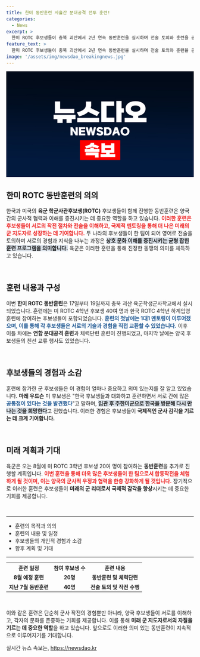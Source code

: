 ```yaml
---
title: 한미 동반훈련 사흘간 분대공격 전투 훈련!
categories:
  - News
excerpt: >
  한미 ROTC 후보생들이 충북 괴산에서 2년 연속 동반훈련을 실시하며 전술 토의와 훈련을 공유했습니다. 미국 후보생은 한국 동료들과의 우정을 깊이 있게 느꼈다고 전하며, 앞으로의 만남을 기대했습니다!
feature_text: >
  한미 ROTC 후보생들이 충북 괴산에서 2년 연속 동반훈련을 실시하며 전술 토의와 훈련을 공유했습니다. 미국 후보생은 한국 동료들과의 우정을 깊이 있게 느꼈다고 전하며, 앞으로의 만남을 기대했습니다!
image: '/assets/img/newsdao_breakingnews.jpg'
---
```


<p><img src="/assets/img/newsdao_breakingnews.jpg" alt="koreaapp 속보" /></p>

<h2 data-ke-size="size26">한미 ROTC 동반훈련의 의의</h2>

<p data-ke-size="size16">한국과 미국의 <b>육군 학군사관후보생(ROTC)</b> 후보생들이 함께 진행한 동반훈련은 양국 간의 군사적 협력과 이해를 증진시키는 데 중요한 역할을 하고 있습니다. <b><span style="color: #ee2323;">이러한 훈련은 후보생들이 서로의 작전 절차와 전술을 이해하고, 국제적 멘토링을 통해 더 나은 미래의 군 지도자로 성장하는 데 기여합니다.</span></b> 두 나라의 후보생들이 한 팀이 되어 영어로 전술을 토의하며 서로의 경험과 지식을 나누는 과정은 <b><span style="background-color: #21538527;">상호 문화 이해를 증진시키는 균형 잡힌 훈련 프로그램을 의미합니다.</span></b> 육군은 이러한 훈련을 통해 진정한 동맹의 의미를 체득하고 있습니다.</p>

<p data-ke-size="size16">&nbsp;</p>

<h2 data-ke-size="size26">훈련 내용과 구성</h2>

<p data-ke-size="size16">이번 <b>한미 ROTC 동반훈련</b>은 17일부터 19일까지 충북 괴산 육군학생군사학교에서 실시되었습니다. 훈련에는 미 ROTC 4학년 후보생 40여 명과 한국 ROTC 4학년 하계입영훈련에 참여하는 후보생들이 포함되었습니다. <b><span style="color: #1a5490;">훈련의 첫날에는 1대1 멘토링이 이루어졌으며, 이를 통해 각 후보생들은 서로의 기술과 경험을 직접 교환할 수 있었습니다.</span></b> 이후 이틀 차에는 <b><span style="ee2323;">연합 분대공격 훈련</span></b>과 체력단련 훈련이 진행되었고, 마지막 날에는 양국 후보생들의 친선 교류 행사도 있었습니다.</p>

<p data-ke-size="size16">&nbsp;</p>

<h2 data-ke-size="size26">후보생들의 경험과 소감</h2>

<p data-ke-size="size16">훈련에 참가한 군 후보생들은 이 경험이 얼마나 중요하고 의미 있는지를 잘 알고 있었습니다. <b>마레 우드슨</b> 미 후보생은 "한국 후보생들과 대화하고 훈련하면서 서로 간에 많은 <b><span style="color: #1a5490;">공통점이 있다는 것을 발견했다</span></b>"고 말하며, <b><span style="background-color: #21538527;">임관 후 주한미군으로 한국을 방문해 다시 만나는 것을 희망한다</span></b>고 전했습니다. 이러한 경험은 후보생들이 <b>국제적인 군사 감각을 기르는 데 크게 기여합니다.</b></p>

<p data-ke-size="size16">&nbsp;</p>

<h2 data-ke-size="size26">미래 계획과 기대</h2>

<p data-ke-size="size16">육군은 오는 8월에 미 ROTC 3학년 후보생 20여 명이 참여하는 <b>동반훈련</b>을 추가로 진행할 계획입니다. <b><span style="color: #ee2323;">이번 훈련을 통해 더욱 많은 후보생들이 한 팀으로서 합동작전을 체험하게  될 것이며, 이는 양국의 군사적 우정과 협력을 한층 강화하게 될 것입니다.</span></b> 장기적으로 이러한 훈련은 후보생들이 <b>미래의 군 리더로서 국제적 감각을 향상</b>시키는 데 중요한 기회를 제공합니다.</p>

<p data-ke-size="size16">&nbsp;</p>

<hr>

<ul>
  <li>훈련의 목적과 의의</li>
  <li>훈련의 내용 및 일정</li>
  <li>후보생들의 개인적 경험과 소감</li>
  <li>향후 계획 및 기대</li>
</ul>

<hr>

<table style="width:100%">
  <tr>
    <th style="text-align: center;">훈련 일정</th>
    <th style="text-align: center;">참여 후보생 수</th>
    <th style="text-align: center;">훈련 내용</th>
  </tr>
  <tr>
    <td style="text-align: center; height: 17px;"><b>8월 예정 훈련</b></td>
    <td style="text-align: center; height: 17px;"><b>20명</b></td>
    <td style="text-align: center; height: 17px;"><b>동반훈련 및 체력단련</b></td>
  </tr>
  <tr>
    <td style="text-align: center; height: 17px;"><b>지난 7월 동반훈련</b></td>
    <td style="text-align: center; height: 17px;"><b>40명</b></td>
    <td style="text-align: center; height: 17px;"><b>전술 토의 및 작전 수행</b></td>
  </tr>
</table>

<p data-ke-size="size16">&nbsp;</p>

<p data-ke-size="size16">이와 같은 훈련은 단순히 군사 작전의 경험뿐만 아니라, 양국 후보생들이 서로를 이해하고, 각자의 문화를 존중하는 기회를 제공합니다. 이를 통해 <b>미래 군 지도자로서의 자질을 기르는 데 중요한 역할</b>을 하고 있습니다. 앞으로도 이러한 의미 있는 동반훈련이 지속적으로 이루어지기를 기대합니다.</p>
실시간 뉴스 속보는, <a href="https://newsdao.kr" rel="dofollow">https://newsdao.kr</a>


